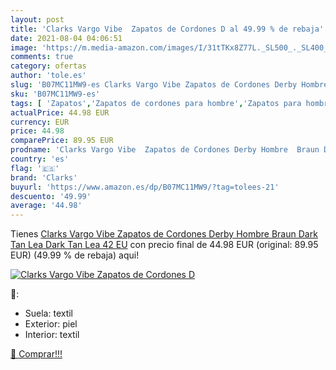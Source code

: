```yaml
---
layout: post
title: 'Clarks Vargo Vibe  Zapatos de Cordones D al 49.99 % de rebaja'
date: 2021-08-04 04:06:51
image: 'https://m.media-amazon.com/images/I/31tTKx8Z77L._SL500_._SL400_.jpg'
comments: true
category: ofertas
author: 'tole.es'
slug: 'B07MC11MW9-es Clarks Vargo Vibe Zapatos de Cordones Derby Hombre Braun...'
sku: 'B07MC11MW9-es'
tags: [ 'Zapatos','Zapatos de cordones para hombre','Zapatos para hombre','Zapatos y complementos','clarks','zapatos', ]
actualPrice: 44.98 EUR
currency: EUR
price: 44.98
comparePrice: 89.95 EUR
prodname: 'Clarks Vargo Vibe  Zapatos de Cordones Derby Hombre  Braun Dark Tan Lea Dark Tan Lea  42 EU'
country: 'es'
flag: '🇪🇸'
brand: 'Clarks'
buyurl: 'https://www.amazon.es/dp/B07MC11MW9/?tag=tolees-21'
descuento: '49.99'
average: '44.98'
---
```


Tienes [Clarks Vargo Vibe  Zapatos de Cordones Derby Hombre  Braun Dark Tan Lea Dark Tan Lea  42 EU](https://www.amazon.es/dp/B07MC11MW9/?tag=tolees-21) con precio final de  44.98 EUR (original: 89.95 EUR) (49.99 %  de rebaja) aqui!

[![Clarks Vargo Vibe  Zapatos de Cordones D](https://m.media-amazon.com/images/I/31tTKx8Z77L._SL500_._SL400_.jpg)](https://www.amazon.es/dp/B07MC11MW9/?tag=tolees-21)

🔎:

- Suela: textil
- Exterior: piel
- Interior: textil

[🛒 Comprar!!!](https://www.amazon.es/dp/B07MC11MW9/?tag=tolees-21)
